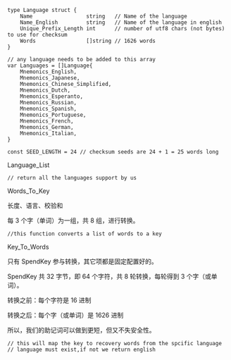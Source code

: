 ```
type Language struct {
    Name                 string   // Name of the language
    Name_English         string   // Name of the language in english
    Unique_Prefix_Length int      // number of utf8 chars (not bytes) to use for checksum
    Words                []string // 1626 words
}
```

```
// any language needs to be added to this array
var Languages = []Language{
    Mnemonics_English,
    Mnemonics_Japanese,
    Mnemonics_Chinese_Simplified,
    Mnemonics_Dutch,
    Mnemonics_Esperanto,
    Mnemonics_Russian,
    Mnemonics_Spanish,
    Mnemonics_Portuguese,
    Mnemonics_French,
    Mnemonics_German,
    Mnemonics_Italian,
}
```

```
const SEED_LENGTH = 24 // checksum seeds are 24 + 1 = 25 words long
```

Language\_List

```
// return all the languages support by us
```

Words\_To\_Key

长度、语言、校验和

每 3 个字（单词）为一组，共 8 组，进行转换。

```
//this function converts a list of words to a key
```

Key\_To\_Words

只有 SpendKey 参与转换，其它项都是固定配置好的。

SpendKey 共 32 字节，即 64 个字符，共 8 轮转换，每轮得到 3 个字（或单词）。

转换之前：每个字符是 16 进制

转换之后：每个字（或单词）是 1626 进制

所以，我们的助记词可以做到更短，但又不失安全性。

```
// this will map the key to recovery words from the spcific language
// language must exist,if not we return english
```



